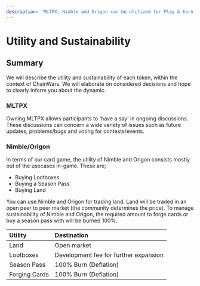 ```yaml
---
description: 'MLTPX, Nimble and Origon can be utilized for Play & Earn in different ways.'
---
```


# Utility and Sustainability

## Summary

We will describe the utility and sustainability of each token, within the context of ChainWars. We will elaborate on considered decisions and hope to clearly inform you about the dynamic. 

### MLTPX

Owning MLTPX allows participants to 'have a say' in ongoing discussions. These discussions can concern a wide variety of issues such as future updates, problems/bugs and voting for contests/events. 

### Nimble/Origon

In terms of our card game, the utility of Nimble and Origon consists mostly out of the usecases in-game. These are;

* Buying Lootboxes
* Buying a Season Pass
* Buying Land

You can use Nimble and Origon for trading land. Land will be traded in an open peer to peer market \(the community determines the price\). To manage sustainability of Nimble and Origon, the required amount to forge cards or buy a season pass with will be burned 100%. 

| Utility | Destination |
| :--- | :--- |
| Land | Open market |
| Lootboxes | Development fee for further expansion |
| Season Pass | 100% Burn \(Deflation\) |
| Forging Cards | 100% Burn \(Deflation\) |

